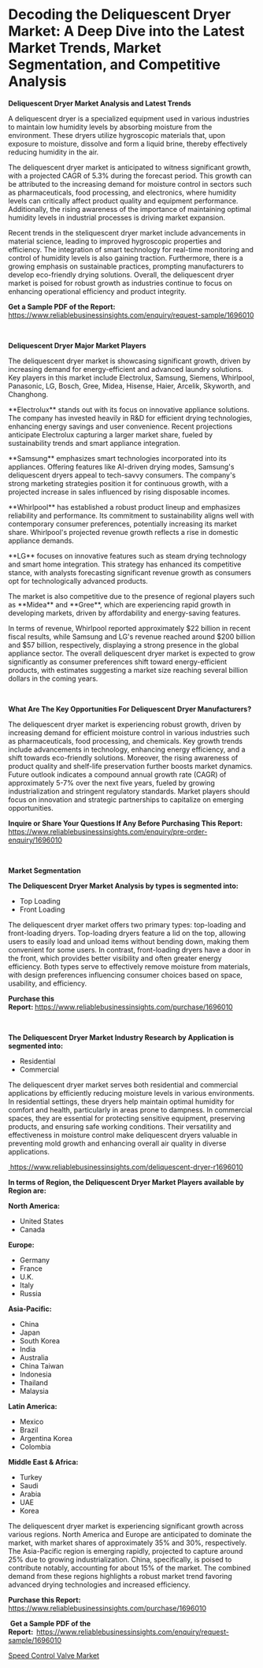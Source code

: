 <p><h1>Decoding the Deliquescent Dryer Market: A Deep Dive into the Latest Market Trends, Market Segmentation, and Competitive Analysis</h1></p><p><strong>Deliquescent Dryer Market Analysis and Latest Trends</strong></p>
<p><p>A deliquescent dryer is a specialized equipment used in various industries to maintain low humidity levels by absorbing moisture from the environment. These dryers utilize hygroscopic materials that, upon exposure to moisture, dissolve and form a liquid brine, thereby effectively reducing humidity in the air.</p><p>The deliquescent dryer market is anticipated to witness significant growth, with a projected CAGR of 5.3% during the forecast period. This growth can be attributed to the increasing demand for moisture control in sectors such as pharmaceuticals, food processing, and electronics, where humidity levels can critically affect product quality and equipment performance. Additionally, the rising awareness of the importance of maintaining optimal humidity levels in industrial processes is driving market expansion.</p><p>Recent trends in the steliquescent dryer market include advancements in material science, leading to improved hygroscopic properties and efficiency. The integration of smart technology for real-time monitoring and control of humidity levels is also gaining traction. Furthermore, there is a growing emphasis on sustainable practices, prompting manufacturers to develop eco-friendly drying solutions. Overall, the deliquescent dryer market is poised for robust growth as industries continue to focus on enhancing operational efficiency and product integrity.</p></p>
<p><strong>Get a Sample PDF of the Report:&nbsp;</strong> <a href="https://www.reliablebusinessinsights.com/enquiry/request-sample/1696010?utm_campaign=2302&utm_medium=2&utm_source=Github&utm_content=ia&utm_term=08042025&utm_id=deliquescent-dryer">https://www.reliablebusinessinsights.com/enquiry/request-sample/1696010</a></p>
<p>&nbsp;</p>
<p><strong>Deliquescent Dryer Major Market Players</strong></p>
<p><p>The deliquescent dryer market is showcasing significant growth, driven by increasing demand for energy-efficient and advanced laundry solutions. Key players in this market include Electrolux, Samsung, Siemens, Whirlpool, Panasonic, LG, Bosch, Gree, Midea, Hisense, Haier, Arcelik, Skyworth, and Changhong.</p><p>**Electrolux** stands out with its focus on innovative appliance solutions. The company has invested heavily in R&D for efficient drying technologies, enhancing energy savings and user convenience. Recent projections anticipate Electrolux capturing a larger market share, fueled by sustainability trends and smart appliance integration.</p><p>**Samsung** emphasizes smart technologies incorporated into its appliances. Offering features like AI-driven drying modes, Samsung's deliquescent dryers appeal to tech-savvy consumers. The company's strong marketing strategies position it for continuous growth, with a projected increase in sales influenced by rising disposable incomes.</p><p>**Whirlpool** has established a robust product lineup and emphasizes reliability and performance. Its commitment to sustainability aligns well with contemporary consumer preferences, potentially increasing its market share. Whirlpool's projected revenue growth reflects a rise in domestic appliance demands.</p><p>**LG** focuses on innovative features such as steam drying technology and smart home integration. This strategy has enhanced its competitive stance, with analysts forecasting significant revenue growth as consumers opt for technologically advanced products.</p><p>The market is also competitive due to the presence of regional players such as **Midea** and **Gree**, which are experiencing rapid growth in developing markets, driven by affordability and energy-saving features.</p><p>In terms of revenue, Whirlpool reported approximately $22 billion in recent fiscal results, while Samsung and LG's revenue reached around $200 billion and $57 billion, respectively, displaying a strong presence in the global appliance sector. The overall deliquescent dryer market is expected to grow significantly as consumer preferences shift toward energy-efficient products, with estimates suggesting a market size reaching several billion dollars in the coming years.</p></p>
<p>&nbsp;</p>
<p><strong>What Are The Key Opportunities For Deliquescent Dryer Manufacturers?</strong></p>
<p><p>The deliquescent dryer market is experiencing robust growth, driven by increasing demand for efficient moisture control in various industries such as pharmaceuticals, food processing, and chemicals. Key growth trends include advancements in technology, enhancing energy efficiency, and a shift towards eco-friendly solutions. Moreover, the rising awareness of product quality and shelf-life preservation further boosts market dynamics. Future outlook indicates a compound annual growth rate (CAGR) of approximately 5-7% over the next five years, fueled by growing industrialization and stringent regulatory standards. Market players should focus on innovation and strategic partnerships to capitalize on emerging opportunities.</p></p>
<p><strong>Inquire or Share Your Questions If Any Before Purchasing This Report:</strong> <a href="https://www.reliablebusinessinsights.com/enquiry/pre-order-enquiry/1696010?utm_campaign=2302&utm_medium=2&utm_source=Github&utm_content=ia&utm_term=08042025&utm_id=deliquescent-dryer">https://www.reliablebusinessinsights.com/enquiry/pre-order-enquiry/1696010</a></p>
<p>&nbsp;</p>
<p><strong>Market Segmentation</strong></p>
<p><strong>The Deliquescent Dryer Market Analysis by types is segmented into:</strong></p>
<p><ul><li>Top Loading</li><li>Front Loading</li></ul></p>
<p><p>The deliquescent dryer market offers two primary types: top-loading and front-loading dryers. Top-loading dryers feature a lid on the top, allowing users to easily load and unload items without bending down, making them convenient for some users. In contrast, front-loading dryers have a door in the front, which provides better visibility and often greater energy efficiency. Both types serve to effectively remove moisture from materials, with design preferences influencing consumer choices based on space, usability, and efficiency.</p></p>
<p><strong>Purchase this Report:&nbsp;</strong><a href="https://www.reliablebusinessinsights.com/purchase/1696010?utm_campaign=2302&utm_medium=2&utm_source=Github&utm_content=ia&utm_term=08042025&utm_id=deliquescent-dryer">https://www.reliablebusinessinsights.com/purchase/1696010</a></p>
<p>&nbsp;</p>
<p><strong>The Deliquescent Dryer Market Industry Research by Application is segmented into:</strong></p>
<p><ul><li>Residential</li><li>Commercial</li></ul></p>
<p><p>The deliquescent dryer market serves both residential and commercial applications by efficiently reducing moisture levels in various environments. In residential settings, these dryers help maintain optimal humidity for comfort and health, particularly in areas prone to dampness. In commercial spaces, they are essential for protecting sensitive equipment, preserving products, and ensuring safe working conditions. Their versatility and effectiveness in moisture control make deliquescent dryers valuable in preventing mold growth and enhancing overall air quality in diverse applications.</p></p>
<p><a href="https://www.reliablebusinessinsights.com/deliquescent-dryer-r1696010?utm_campaign=2302&utm_medium=2&utm_source=Github&utm_content=ia&utm_term=08042025&utm_id=deliquescent-dryer">&nbsp;https://www.reliablebusinessinsights.com/deliquescent-dryer-r1696010</a></p>
<p><strong>In terms of Region, the Deliquescent Dryer Market Players available by Region are:</strong></p>
<p>
    <p> <strong> North America: </strong>
        <ul>
            <li>United States</li>
            <li>Canada</li>
        </ul>
        </p> 
    <p> <strong> Europe: </strong>
        <ul>
            <li>Germany</li>
            <li>France</li>
            <li>U.K.</li>
            <li>Italy</li>
            <li>Russia</li>
        </ul>
        </p> 
    <p> <strong> Asia-Pacific: </strong>
        <ul>
            <li>China</li>
            <li>Japan</li>
            <li>South Korea</li>
            <li>India</li>
            <li>Australia</li>
            <li>China Taiwan</li>
            <li>Indonesia</li>
            <li>Thailand</li>
            <li>Malaysia</li>
        </ul>
        </p> 
    <p> <strong> Latin America: </strong>
        <ul>
            <li>Mexico</li>
            <li>Brazil</li>
            <li>Argentina Korea</li>
            <li>Colombia</li>
        </ul>
        </p> 
    <p> <strong> Middle East & Africa: </strong>
        <ul>
            <li>Turkey</li>
            <li>Saudi</li>
            <li>Arabia</li>
            <li>UAE</li>
            <li>Korea</li>
        </ul>
    </p>
    </p>
<p><p>The deliquescent dryer market is experiencing significant growth across various regions. North America and Europe are anticipated to dominate the market, with market shares of approximately 35% and 30%, respectively. The Asia-Pacific region is emerging rapidly, projected to capture around 25% due to growing industrialization. China, specifically, is poised to contribute notably, accounting for about 15% of the market. The combined demand from these regions highlights a robust market trend favoring advanced drying technologies and increased efficiency.</p></p>
<p><strong>Purchase this Report: </strong><a href="https://www.reliablebusinessinsights.com/purchase/1696010?utm_campaign=2302&utm_medium=2&utm_source=Github&utm_content=ia&utm_term=08042025&utm_id=deliquescent-dryer">https://www.reliablebusinessinsights.com/purchase/1696010</a></p>
<p>&nbsp;<strong>Get a Sample PDF of the Report:&nbsp;&nbsp;</strong><a href="https://www.reliablebusinessinsights.com/enquiry/request-sample/1696010?utm_campaign=2302&utm_medium=2&utm_source=Github&utm_content=ia&utm_term=08042025&utm_id=deliquescent-dryer">https://www.reliablebusinessinsights.com/enquiry/request-sample/1696010</a></p>
<p><strong></strong></p>
<p><p><a href="https://github.com/NarcisoFerry/Market-Research-Report-List-2/blob/main/speed-control-valve-market.md?utm_campaign=2302&utm_medium=2&utm_source=Github&utm_content=ia&utm_term=08042025&utm_id=deliquescent-dryer">Speed Control Valve Market</a></p></p>